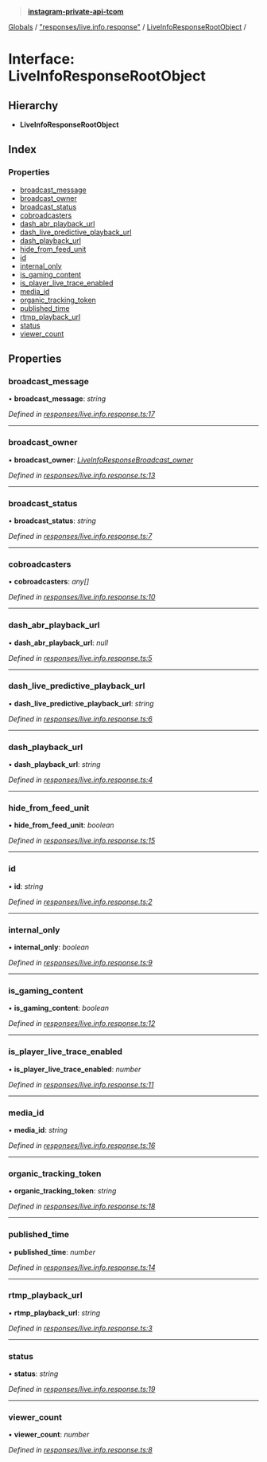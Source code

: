 > **[instagram-private-api-tcom](../README.md)**

[Globals](../README.md) / ["responses/live.info.response"](../modules/_responses_live_info_response_.md) / [LiveInfoResponseRootObject](_responses_live_info_response_.liveinforesponserootobject.md) /

# Interface: LiveInfoResponseRootObject

## Hierarchy

* **LiveInfoResponseRootObject**

## Index

### Properties

* [broadcast_message](_responses_live_info_response_.liveinforesponserootobject.md#broadcast_message)
* [broadcast_owner](_responses_live_info_response_.liveinforesponserootobject.md#broadcast_owner)
* [broadcast_status](_responses_live_info_response_.liveinforesponserootobject.md#broadcast_status)
* [cobroadcasters](_responses_live_info_response_.liveinforesponserootobject.md#cobroadcasters)
* [dash_abr_playback_url](_responses_live_info_response_.liveinforesponserootobject.md#dash_abr_playback_url)
* [dash_live_predictive_playback_url](_responses_live_info_response_.liveinforesponserootobject.md#dash_live_predictive_playback_url)
* [dash_playback_url](_responses_live_info_response_.liveinforesponserootobject.md#dash_playback_url)
* [hide_from_feed_unit](_responses_live_info_response_.liveinforesponserootobject.md#hide_from_feed_unit)
* [id](_responses_live_info_response_.liveinforesponserootobject.md#id)
* [internal_only](_responses_live_info_response_.liveinforesponserootobject.md#internal_only)
* [is_gaming_content](_responses_live_info_response_.liveinforesponserootobject.md#is_gaming_content)
* [is_player_live_trace_enabled](_responses_live_info_response_.liveinforesponserootobject.md#is_player_live_trace_enabled)
* [media_id](_responses_live_info_response_.liveinforesponserootobject.md#media_id)
* [organic_tracking_token](_responses_live_info_response_.liveinforesponserootobject.md#organic_tracking_token)
* [published_time](_responses_live_info_response_.liveinforesponserootobject.md#published_time)
* [rtmp_playback_url](_responses_live_info_response_.liveinforesponserootobject.md#rtmp_playback_url)
* [status](_responses_live_info_response_.liveinforesponserootobject.md#status)
* [viewer_count](_responses_live_info_response_.liveinforesponserootobject.md#viewer_count)

## Properties

###  broadcast_message

• **broadcast_message**: *string*

*Defined in [responses/live.info.response.ts:17](https://github.com/cuonglnhust/instagram-private-api-tcom/blob/3e16058/src/responses/live.info.response.ts#L17)*

___

###  broadcast_owner

• **broadcast_owner**: *[LiveInfoResponseBroadcast_owner](_responses_live_info_response_.liveinforesponsebroadcast_owner.md)*

*Defined in [responses/live.info.response.ts:13](https://github.com/cuonglnhust/instagram-private-api-tcom/blob/3e16058/src/responses/live.info.response.ts#L13)*

___

###  broadcast_status

• **broadcast_status**: *string*

*Defined in [responses/live.info.response.ts:7](https://github.com/cuonglnhust/instagram-private-api-tcom/blob/3e16058/src/responses/live.info.response.ts#L7)*

___

###  cobroadcasters

• **cobroadcasters**: *any[]*

*Defined in [responses/live.info.response.ts:10](https://github.com/cuonglnhust/instagram-private-api-tcom/blob/3e16058/src/responses/live.info.response.ts#L10)*

___

###  dash_abr_playback_url

• **dash_abr_playback_url**: *null*

*Defined in [responses/live.info.response.ts:5](https://github.com/cuonglnhust/instagram-private-api-tcom/blob/3e16058/src/responses/live.info.response.ts#L5)*

___

###  dash_live_predictive_playback_url

• **dash_live_predictive_playback_url**: *string*

*Defined in [responses/live.info.response.ts:6](https://github.com/cuonglnhust/instagram-private-api-tcom/blob/3e16058/src/responses/live.info.response.ts#L6)*

___

###  dash_playback_url

• **dash_playback_url**: *string*

*Defined in [responses/live.info.response.ts:4](https://github.com/cuonglnhust/instagram-private-api-tcom/blob/3e16058/src/responses/live.info.response.ts#L4)*

___

###  hide_from_feed_unit

• **hide_from_feed_unit**: *boolean*

*Defined in [responses/live.info.response.ts:15](https://github.com/cuonglnhust/instagram-private-api-tcom/blob/3e16058/src/responses/live.info.response.ts#L15)*

___

###  id

• **id**: *string*

*Defined in [responses/live.info.response.ts:2](https://github.com/cuonglnhust/instagram-private-api-tcom/blob/3e16058/src/responses/live.info.response.ts#L2)*

___

###  internal_only

• **internal_only**: *boolean*

*Defined in [responses/live.info.response.ts:9](https://github.com/cuonglnhust/instagram-private-api-tcom/blob/3e16058/src/responses/live.info.response.ts#L9)*

___

###  is_gaming_content

• **is_gaming_content**: *boolean*

*Defined in [responses/live.info.response.ts:12](https://github.com/cuonglnhust/instagram-private-api-tcom/blob/3e16058/src/responses/live.info.response.ts#L12)*

___

###  is_player_live_trace_enabled

• **is_player_live_trace_enabled**: *number*

*Defined in [responses/live.info.response.ts:11](https://github.com/cuonglnhust/instagram-private-api-tcom/blob/3e16058/src/responses/live.info.response.ts#L11)*

___

###  media_id

• **media_id**: *string*

*Defined in [responses/live.info.response.ts:16](https://github.com/cuonglnhust/instagram-private-api-tcom/blob/3e16058/src/responses/live.info.response.ts#L16)*

___

###  organic_tracking_token

• **organic_tracking_token**: *string*

*Defined in [responses/live.info.response.ts:18](https://github.com/cuonglnhust/instagram-private-api-tcom/blob/3e16058/src/responses/live.info.response.ts#L18)*

___

###  published_time

• **published_time**: *number*

*Defined in [responses/live.info.response.ts:14](https://github.com/cuonglnhust/instagram-private-api-tcom/blob/3e16058/src/responses/live.info.response.ts#L14)*

___

###  rtmp_playback_url

• **rtmp_playback_url**: *string*

*Defined in [responses/live.info.response.ts:3](https://github.com/cuonglnhust/instagram-private-api-tcom/blob/3e16058/src/responses/live.info.response.ts#L3)*

___

###  status

• **status**: *string*

*Defined in [responses/live.info.response.ts:19](https://github.com/cuonglnhust/instagram-private-api-tcom/blob/3e16058/src/responses/live.info.response.ts#L19)*

___

###  viewer_count

• **viewer_count**: *number*

*Defined in [responses/live.info.response.ts:8](https://github.com/cuonglnhust/instagram-private-api-tcom/blob/3e16058/src/responses/live.info.response.ts#L8)*
